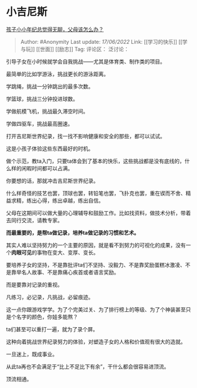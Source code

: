 # 小吉尼斯
[孩子小小年纪总觉得无聊，父母该怎么办？](https://www.zhihu.com/question/68145666/answer/2527010015)

> Author: #Anonymity
> Last update: *17/06/2022*
> Link: [[学习的快乐]] [[学与玩]] [[世面]] [[励志]]
> Tag:
> 评论区：
> 泛讨论：

引导子女在小时候就学会自我挑战——尤其是体育类、制作类的项目。

最简单的比如学游泳，挑战更长的游泳距离。

学跳绳，挑战一分钟跳出的最多次数。

学篮球，挑战三分钟投进球数。

学做航模飞机，挑战最久滞空时间。

学做四驱车，挑战最高圈速。

打开吉尼斯世界纪录，找一找不影响健康和安全的那些，都可以试试。

这是小孩子体验这些东西最好的时机。

做个示范，教ta入门，只要ta体会到了基本的快乐，这些挑战都是没有底线的，什么样的闲暇时间都可以占满。

你要想的话，那就冲击吉尼斯世界纪录。

什么样奇怪的技艺也罢，顶球也罢，转铅笔也罢，飞扑克也罢，重在锲而不舍、精益求精，练出心得，练出卓越，练出自信。

父母在这期间可以做大量的心理辅导和鼓励工作。比如找资料，做技术分析，带着去同行交流，请教专家。

**而最重要的，是帮ta做记录，培养ta做记录的习惯和艺术。**

其实人难以坚持努力的一个主要的原因，就是看不到努力的可视化的成果，没有一个**肉眼可见**的事物在变大、变厚、变长。

要培养子女的坚持，不是靠批评ta们不坚持、没毅力、不是靠奖励蛋糕冰激凌、不是靠举名人故事、不是靠痛心疾首或者语言奖励。

而是要靠对记录的重视。

凡练习，必记录，凡挑战，必留痕迹。

这一点你跟游戏学学。为了个完美过关、为了排行榜上的等级、为了个神装甚至只是个名字的颜色，你娃多能熬？

ta们甚至可以重打一遍，就为了录个屏。

这种向着挑战世界纪录努力的体验，对塑造子女的人格和价值观有很大的造就。

一旦迷上，既成事业。

从此ta再也不会满足于“比上不足比下有余”，干什么都会很容易进顶流。

顶流相通。
